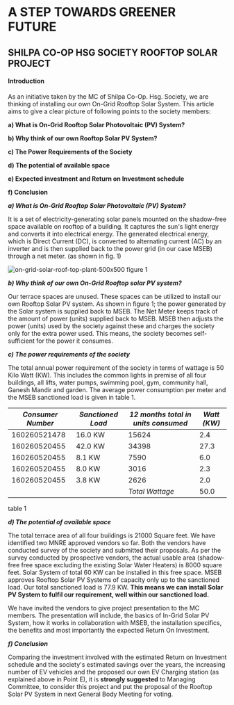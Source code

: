 # A STEP TOWARDS GREENER FUTURE
## SHILPA CO-OP HSG SOCIETY ROOFTOP SOLAR PROJECT

#### Introduction
As an initiative taken by the MC of Shilpa Co-Op. Hsg. Society, we are thinking of installing our own On-Grid Rooftop Solar System. 
This article aims to give a clear picture of following points to the society members:

**a)	What is On-Grid Rooftop Solar Photovoltaic (PV) System?**

**b)	Why think of our own Rooftop Solar PV System?**

**c)	The Power Requirements of the Society** 

**d)	The potential of available space**

**e)	Expected investment and Return on Investment schedule** 

**f)	Conclusion**


***a)	What is On-Grid Rooftop Solar Photovoltaic (PV) System?***

It is a set of electricity-generating solar panels mounted on the shadow-free space available on rooftop of a building. It captures 
the sun's light energy and converts it into electrical energy. The generated electrical energy, which is Direct Current (DC), is 
converted to alternating current (AC) by an inverter and is then supplied back to the power grid (in our case MSEB) through a net meter. 
(as shown in fig. 1)

![on-grid-solar-roof-top-plant-500x500](https://user-images.githubusercontent.com/130212523/230752679-047530c6-f3b7-4521-8423-d4cbe5a95b14.jpg)
figure 1

***b)	Why think of our own On-Grid Rooftop solar PV system?*** 

Our terrace spaces are unused. These spaces can be utilized to install our own Rooftop Solar PV system. As shown in figure 1; the power 
generated by the Solar system is supplied back to MSEB. The Net Meter keeps track of the amount of power (units) supplied back to MSEB. 
MSEB then adjusts the power (units) used by the society against these and charges the society only for the extra power used. This means,
the society becomes self-sufficient for the power it consumes. 

***c)	The power requirements of the society***

The total annual power requirement of the society in terms of wattage is 50 Kilo Watt (KW). This includes the common lights in premise
of all four buildings, all lifts, water pumps, swimming pool, gym, community hall, Ganesh Mandir and garden. The average power consumption
per meter and the MSEB sanctioned load is given in table 1.

| *Consumer Number*   |	*Sanctioned Load*	  | *12 months total in units  consumed* |	*Watt (KW)*  |
| -----------------   |	-----------------	  | ------------------------------------ |	---------    |
|    160260521478	    |      16.0 KW	      |                 15624	               |      2.4      |
|    160260520455	    |      42.0 KW	      |                 34398	               |     27.3      |
|    160260520455	    |       8.1 KW	      |                  7590	               |      6.0      |
|    160260520455	    |       8.0 KW	      |                  3016	               |      2.3      |
|    160260520455	    |       3.8 KW	      |                  2626	               |      2.0      |
|                     |                     |           *Total Wattage*            |     50.0      | 

table 1



***d)	The potential of available space***

The total terrace area of all four buildings is 21000 Square feet. We have identified two MNRE approved vendors so far. Both the vendors have
conducted survey of the society and submitted their proposals. As per the survey conducted by prospective vendors, the actual usable area
(shadow-free free space excluding the existing Solar Water Heaters) is 8000 square feet. Solar System of total 60 KW can be installed in this 
free space. MSEB approves Rooftop Solar PV Systems of capacity only up to the sanctioned load. Our total sanctioned load is 77.9 KW. 
**This means we can install Solar PV System to fulfil our requirement, well within our sanctioned load.**

We have invited the vendors to give project presentation to the MC members. The presentation will include, the basics of In-Grid Solar PV System,
how it works in collaboration with MSEB, the installation specifics, the benefits and most importantly the expected Return On Investment.


***f)	Conclusion***

Comparing the investment involved with the estimated Return on Investment schedule and the society's estimated savings over the years, the increasing
number of EV vehicles and the proposed our own EV Charging station (as explained above in Point E), it is **strongly suggested** to Managing Committee,
to consider this project and put the proposal of the Rooftop Solar PV System in next General Body Meeting for voting.






